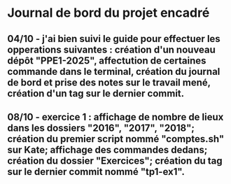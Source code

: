# Journal de bord du projet encadré
## 04/10 - j'ai bien suivi le guide pour effectuer les opperations suivantes : création d'un nouveau dépôt "PPE1-2025", affectution de certaines commande dans le terminal, création du journal de bord et prise des notes sur le travail mené, création d'un tag sur le  dernier commit.
## 08/10 - exercice 1 : affichage de nombre de lieux dans les dossiers "2016", "2017", "2018"; création du premier script nommé "comptes.sh" sur Kate; affichage des commandes dedans; création du dossier "Exercices"; création du tag sur le dernier commit nommé "tp1-ex1".
